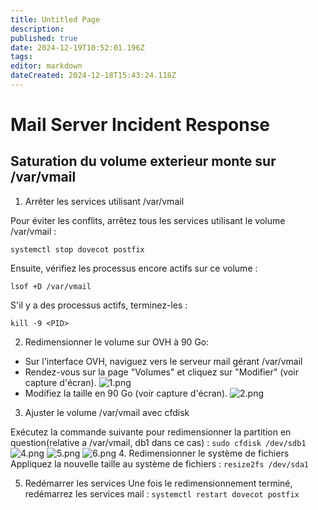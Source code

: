 ```yaml
---
title: Untitled Page
description: 
published: true
date: 2024-12-19T10:52:01.196Z
tags: 
editor: markdown
dateCreated: 2024-12-18T15:43:24.118Z
---
```


# Mail Server Incident Response

## Saturation du volume exterieur monte sur /var/vmail

1. Arrêter les services utilisant /var/vmail

Pour éviter les conflits, arrêtez tous les services utilisant le volume /var/vmail :

```systemctl stop dovecot postfix```

Ensuite, vérifiez les processus encore actifs sur ce volume :

```lsof +D /var/vmail```

S'il y a des processus actifs, terminez-les :

```kill -9 <PID>```

2. Redimensionner le volume sur OVH à 90 Go:

- Sur l'interface OVH, naviguez vers le serveur mail gérant /var/vmail 
- Rendez-vous sur la page "Volumes" et cliquez sur "Modifier" (voir capture d'écran).
![1.png](/1.png)
- Modifiez la taille en 90 Go (voir capture d'écran).
![2.png](/2.png)
3. Ajuster le volume /var/vmail avec cfdisk

Exécutez la commande suivante pour redimensionner la partition en question(relative a /var/vmail, db1 dans ce cas) :
```sudo cfdisk /dev/sdb1```
![4.png](/4.png)
![5.png](/5.png)
![6.png](/6.png)
4. Redimensionner le système de fichiers
Appliquez la nouvelle taille au système de fichiers :
```resize2fs /dev/sda1```

5. Redémarrer les services
Une fois le redimensionnement terminé, redémarrez les services mail :
```systemctl restart dovecot postfix```

